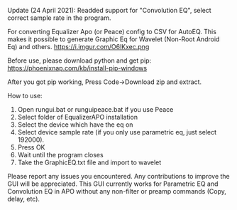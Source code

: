 Update (24 April 2021): Readded support for "Convolution EQ", select correct sample rate in the program.

For converting Equalizer Apo (or Peace) config to CSV for AutoEQ. This makes it possible to generate Graphic Eq for Wavelet (Non-Root Android Eq) and others. https://i.imgur.com/O6lKxec.png

Before use, please download python and get pip: https://phoenixnap.com/kb/install-pip-windows

After you got pip working, Press Code->Download zip and extract.

How to use:

1. Open rungui.bat or runguipeace.bat if you use Peace
2. Select folder of EqualizerAPO installation
3. Select the device which have the eq on
4. Select device sample rate (if you only use parametric eq, just select 192000).
5. Press OK
6. Wait until the program closes
7. Take the GraphicEQ.txt file and import to wavelet

Please report any issues you encountered. Any contributions to improve the GUI will be appreciated. This GUI currently works for Parametric EQ and Convolution EQ in APO without any non-filter or preamp commands (Copy, delay, etc).
